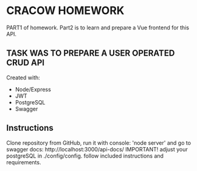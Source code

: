 # CRACOW HOMEWORK

PART1 of homework.
Part2 is to learn and prepare a Vue frontend for this API.

## TASK WAS TO PREPARE A USER OPERATED CRUD API

Created with:

- Node/Express
- JWT
- PostgreSQL
- Swagger

## Instructions

Clone repository from GitHub, run it with console: 'node server' and go to swagger docs:
http://localhost:3000/api-docs/
IMPORTANT! adjust your postgreSQL in ./config/config.
follow included instructions and requirements.
